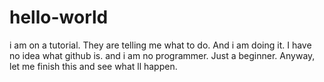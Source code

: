 # hello-world
i am on a tutorial. They are telling me what to do. And i am doing it. I have no idea what github is. and i am no programmer. Just a beginner. Anyway, let me finish this and see what ll happen. 
